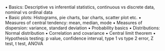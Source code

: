 ▪ Basics: Descriptive vs inferential statistics, continuous vs discrete data, nominal vs ordinal data  
▪ Basic plots: Histograms, pie charts, bar charts, scatter plot etc. 
▪ Measures of central tendency: mean, median, mode 
▪ Measures of dispersion: variance, standard deviation 
▪ Probability basics 
▪ Distributions: Normal distribution 
▪ Correlation and covariance 
▪ Central limit theorem 
▪ Hypothesis testing: p value, confidence interval, type 1 vs type 2 error, Z test, t test, ANOVA 
